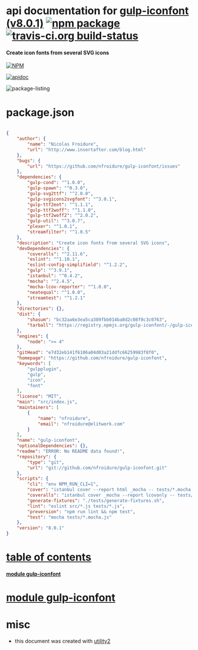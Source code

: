# api documentation for  [gulp-iconfont (v8.0.1)](https://github.com/nfroidure/gulp-iconfont)  [![npm package](https://img.shields.io/npm/v/npmdoc-gulp-iconfont.svg?style=flat-square)](https://www.npmjs.org/package/npmdoc-gulp-iconfont) [![travis-ci.org build-status](https://api.travis-ci.org/npmdoc/node-npmdoc-gulp-iconfont.svg)](https://travis-ci.org/npmdoc/node-npmdoc-gulp-iconfont)
#### Create icon fonts from several SVG icons

[![NPM](https://nodei.co/npm/gulp-iconfont.png?downloads=true)](https://www.npmjs.com/package/gulp-iconfont)

[![apidoc](https://npmdoc.github.io/node-npmdoc-gulp-iconfont/build/screen-capture.buildNpmdoc.browser._2Fhome_2Ftravis_2Fbuild_2Fnpmdoc_2Fnode-npmdoc-gulp-iconfont_2Ftmp_2Fbuild_2Fapidoc.html.png)](https://npmdoc.github.io/node-npmdoc-gulp-iconfont/build..beta..travis-ci.org/apidoc.html)

![package-listing](https://npmdoc.github.io/node-npmdoc-gulp-iconfont/build/screen-capture.npmPackageListing.svg)



# package.json

```json

{
    "author": {
        "name": "Nicolas Froidure",
        "url": "http://www.insertafter.com/blog.html"
    },
    "bugs": {
        "url": "https://github.com/nfroidure/gulp-iconfont/issues"
    },
    "dependencies": {
        "gulp-cond": "^1.0.0",
        "gulp-spawn": "^0.3.0",
        "gulp-svg2ttf": "^2.0.0",
        "gulp-svgicons2svgfont": "^3.0.1",
        "gulp-ttf2eot": "^1.1.1",
        "gulp-ttf2woff": "^1.1.0",
        "gulp-ttf2woff2": "^2.0.2",
        "gulp-util": "^3.0.7",
        "plexer": "^1.0.1",
        "streamfilter": "^1.0.5"
    },
    "description": "Create icon fonts from several SVG icons",
    "devDependencies": {
        "coveralls": "^2.11.6",
        "eslint": "^1.10.1",
        "eslint-config-simplifield": "^1.2.2",
        "gulp": "^3.9.1",
        "istanbul": "^0.4.2",
        "mocha": "^2.4.5",
        "mocha-lcov-reporter": "^1.0.0",
        "neatequal": "^1.0.0",
        "streamtest": "^1.2.1"
    },
    "directories": {},
    "dist": {
        "shasum": "bc32aa6e3ea5ca389fbb014ba8d2c08f0c3c0763",
        "tarball": "https://registry.npmjs.org/gulp-iconfont/-/gulp-iconfont-8.0.1.tgz"
    },
    "engines": {
        "node": ">= 4"
    },
    "gitHead": "e7d32eb141f6106a04d03a21ddfc66259983f8f0",
    "homepage": "https://github.com/nfroidure/gulp-iconfont",
    "keywords": [
        "gulpplugin",
        "gulp",
        "icon",
        "font"
    ],
    "license": "MIT",
    "main": "src/index.js",
    "maintainers": [
        {
            "name": "nfroidure",
            "email": "nfroidure@elitwork.com"
        }
    ],
    "name": "gulp-iconfont",
    "optionalDependencies": {},
    "readme": "ERROR: No README data found!",
    "repository": {
        "type": "git",
        "url": "git://github.com/nfroidure/gulp-iconfont.git"
    },
    "scripts": {
        "cli": "env NPM_RUN_CLI=1",
        "cover": "istanbul cover --report html _mocha -- tests/*.mocha.js -R spec -t 5000",
        "coveralls": "istanbul cover _mocha --report lcovonly -- tests/*.mocha.js -R spec -t 5000 && cat ./coverage/lcov.info | coveralls && rm -rf ./coverage",
        "generate-fixtures": "./tests/generate-fixtures.sh",
        "lint": "eslint src/*.js tests/*.js",
        "preversion": "npm run lint && npm test",
        "test": "mocha tests/*.mocha.js"
    },
    "version": "8.0.1"
}
```



# <a name="apidoc.tableOfContents"></a>[table of contents](#apidoc.tableOfContents)

#### [module gulp-iconfont](#apidoc.module.gulp-iconfont)



# <a name="apidoc.module.gulp-iconfont"></a>[module gulp-iconfont](#apidoc.module.gulp-iconfont)



# misc
- this document was created with [utility2](https://github.com/kaizhu256/node-utility2)
